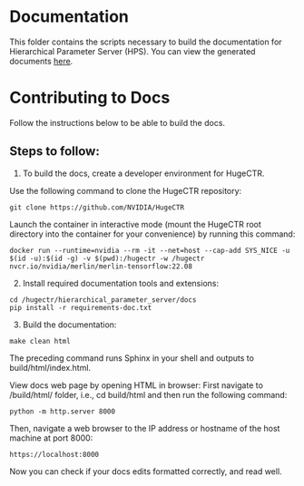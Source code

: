 # Documentation

This folder contains the scripts necessary to build the documentation for Hierarchical Parameter Server (HPS).
You can view the generated documents [here](https://nvidia-merlin.github.io/HugeCTR/hierarchical_parameter_server/master/hps_user_guide.html).

# Contributing to Docs

Follow the instructions below to be able to build the docs.

## Steps to follow:

1. To build the docs, create a developer environment for HugeCTR.

Use the following command to clone the HugeCTR repository:

`git clone https://github.com/NVIDIA/HugeCTR`

Launch the container in interactive mode (mount the HugeCTR root directory into the container for your convenience) by running this command:

```shell
docker run --runtime=nvidia --rm -it --net=host --cap-add SYS_NICE -u $(id -u):$(id -g) -v $(pwd):/hugectr -w /hugectr nvcr.io/nvidia/merlin/merlin-tensorflow:22.08
```

2. Install required documentation tools and extensions:

```shell
cd /hugectr/hierarchical_parameter_server/docs
pip install -r requirements-doc.txt
```

3. Build the documentation:

`make clean html`

The preceding command runs Sphinx in your shell and outputs to build/html/index.html.

View docs web page by opening HTML in browser:
First navigate to /build/html/ folder, i.e., cd build/html and then run the following command:

`python -m http.server 8000`

Then, navigate a web browser to the IP address or hostname of the host machine at port 8000:

`https://localhost:8000`

Now you can check if your docs edits formatted correctly, and read well.